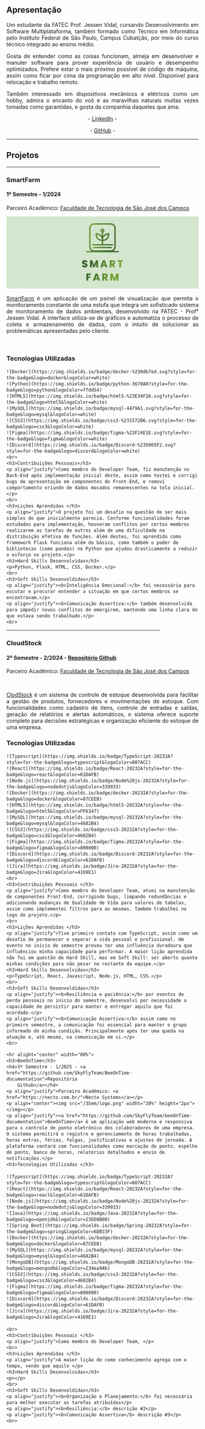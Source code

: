 <div class="apresentacao">
<h2>Apresentação</h2>
<p align="justify">Um estudante da FATEC Prof. Jessen Vidal, cursando Desenvolvimento em Software Multiplataforma, também formado como Técnico em Informática pelo Instituto Federal de São Paulo, Campus Cubatção, por meio do curso técnico integrado ao ensino médio. </p>
<p align="justify">Gosta de entender como as coisas funcionam, almeja em desenvolver e manuter software para prover experiência de usuário e desempenho optimizados. Prefere estar o mais próximo possível de código de máquina, assim como ficar por cima da programação em alto nível. Disponível para relocação e trabalho remoto.</p>
<p align="justify">Também interessado em dispositivos mecânicos e elétricos como um hobby, admira o encanto do voô e as maravilhas naturais muitas vezes tomadas como garantidas, e gosta da companhia daqueles que ama. </p>
<p align="center">- <a href="https://www.linkedin.com/in/ajperes/">LinkedIn</a> -</p>
<p align="center">- <a href="https://github.com/ajperes">GitHub</a> -</p>
</div>
<hr>

<div class="projetos">
  <h2>Projetos</h2>


  <div class="semestre1">
    <hr alight="center" width="80%">
    <h3>SmartFarm</h3>
    <h4>1º Semestre - 1/2024 </h4>
    <p align="justify">Parceiro Acadêmico: <a href="https://sjc.fatec.sp.gov.br/">Faculdade de Tecnologia de
        São José dos Campos</a></p>
    <p align="center"><img src="/1Sem/logo.png" widht="20%"></img></p>
    <p align="justify"><a href="https://github.com/SkyFlyTeam/SmartFarm">SmartFarm</a> é um aplicação de um painel de visualização que permita o monitoramento constante de uma estufa que integra um sofisticado sistema de monitoramento de dados ambientais, desenvolvido na FATEC - Prof° Jessen Vidal. A interface utiliza-se de gráficos e automatiza o processo de coleta e armazenamento de dados, com o intuito de solucionar as problemáticas apresentadas pelo cliente.</p>
    <br>
    <h3>Tecnologias Utilizadas</h3>

    ![Docker](https://img.shields.io/badge/docker-%230db7ed.svg?style=for-the-badge&logo=docker&logoColor=white)
    ![Python](https://img.shields.io/badge/python-3670A0?style=for-the-badge&logo=python&logoColor=ffdd54)
    ![HTML5](https://img.shields.io/badge/html5-%23E34F26.svg?style=for-the-badge&logo=html5&logoColor=white)
    ![MySQL](https://img.shields.io/badge/mysql-4479A1.svg?style=for-the-badge&logo=mysql&logoColor=white)
    ![CSS3](https://img.shields.io/badge/css3-%231572B6.svg?style=for-the-badge&logo=css3&logoColor=white)
    ![Figma](https://img.shields.io/badge/figma-%23F24E1E.svg?style=for-the-badge&logo=figma&logoColor=white)
    ![Discord](https://img.shields.io/badge/Discord-%235865F2.svg?style=for-the-badge&logo=discord&logoColor=white)
    <br>
    <h3>Contribuições Pessoais</h3>
    <p align="justify">Como membro do Developer Team, fiz manutenção no Back-End após implementação inicial deste, assim como testei e corrigi bugs de apresentação em componentes do Front-End, e removi comportamento oriundo de dados mocados remanescentes na tela inicial.</p>
    <br>
    <h3>Lições Aprendidas </h3>
    <p align="justify">O projeto foi um desafio na questão de ser mais simples do que inicialmente parecia. Conforme funcionalidades foram estudadas para implementação, houveram conflitos por certos membros realizarem as tarefas de outros além de uma dificuldade na distribuição efetiva de funções. Além destes, foi aprendido como framework Flask funciona além do básico, como também o poder de bibliotecas (como pandas) no Python que ajudou drasticamente a reduzir o esforço no projeto.</p>
    <h3>Hard Skills Desenvolvidas</h3>
    <p>Python, Flask, HTML, CSS, Docker.</p>
    <br>
    <h3>Soft Skills Desenvoldidas</h3>
    <p align="justify"><b>Inteligência Emocional:</b> foi necessária para escutar e procurar entender a situação em que certos membros se encontravam.</p>
    <p align="justify"><b>Comunicação Assertiva:</b> também desenvolvida para impedir novos conflitos de emergirem, mantendo uma linha clara do que estava sendo trabalhado.</p>
    <br>
  </div>


  <div class="semestre2">
    <hr alight="center" width="80%">
    <h3>CloudStock</h3>
    <h4>2º Semestre - 2/2024 - <a href="https://github.com/SkyFlyTeam/cloudStock">Repositório Github</a></h4>
    <p align="justify">Parceiro Acadêmico: <a href="https://sjc.fatec.sp.gov.br/">Faculdade de Tecnologia de
        São José dos Campos</a></p>
    <p align="center"><img src="/2Sem/logo.png" widht="20%" height="2px"></img></p>
    <p align="justify"><a href="https://github.com/SkyFlyTeam/cloudStock">ClodStock</a> é um sistema de controle de estoque desenvolvida para facilitar a gestão de produtos, fornecedores e movimentações de estoque. Com funcionalidades como cadastro de itens, controle de entradas e saídas, geração de relatórios e alertas automáticos, o sistema oferece suporte completo para decisões estratégicas e organização eficiente do estoque de uma empresa.</p>
    <h3>Tecnologias Utilizadas </h3>

    ![Typescript](https://img.shields.io/badge/TypeScript-20232A?style=for-the-badge&logo=typescript&logoColor=007ACC)
    ![React](https://img.shields.io/badge/React-20232A?style=for-the-badge&logo=react&logoColor=61DAFB)
    ![Node.js](https://img.shields.io/badge/Node%20js-20232A?style=for-the-badge&logo=nodedotjs&logoColor=339933)
    ![Docker](https://img.shields.io/badge/docker-20232A?style=for-the-badge&logo=docker&logoColor=87CEEB)
    ![HTML5](https://img.shields.io/badge/html5-20232A?style=for-the-badge&logo=html5&logoColor=FF6347)
    ![MySQL](https://img.shields.io/badge/mysql-20232A?style=for-the-badge&logo=mysql&logoColor=4682B4)
    ![CSS3](https://img.shields.io/badge/css3-20232A?style=for-the-badge&logo=css3&logoColor=4682B4)
    ![Figma](https://img.shields.io/badge/figma-20232A?style=for-the-badge&logo=figma&logoColor=800000)
    ![Discord](https://img.shields.io/badge/Discord-20232A?style=for-the-badge&logo=discord&logoColor=61DAFB)
    ![Jira](https://img.shields.io/badge/Jira-20232A?style=for-the-badge&logo=Jira&logoColor=4169E1)
    <br>
    <h3>Contribuições Pessoais </h3>
    <p align="justify">Como membro do Developer Team, atuei na manutenção de componentes Front-End, corrigindo bugs, limpando redundâncias e adicionando mudanças de Qualidade de Vida para valores de tabelas, assim como implementei filtros para as mesmas. Também trabalhei no logo do projeto.</p>
    <br>
    <h3>Lições Aprendidas </h3>
    <p align="justify">Tive primeiro contato com TypeScript, assim como um desafio de permanecer e separar a vida pessoal e profissional. Um evento no início do semestre provou ter uma influência duradoura que influênciou minha capacidade para performar. A maior lição aprendida não foi em questão de Hard Skill, mas em Soft Skill: ser aberto quanto minhas condições para não pesar no restante da equipe.</p>
    <h3>Hard Skills Desenvolvidas</h3>
    <p>TypeScript, React, Javascript, Node.js, HTML, CSS.</p>
    <br>
    <h3>Soft Skills Desenvoldidas</h3>
    <p align="justify"><b>Resiliência e paciência:</b> por eventos de perda pessoais no inicio do semestre, desenvolvi por necessidade a capacidade de persistir para manter e entregar aquilo que foi acordado.</p>
    <p align="justify"><b>Comunicação Assertiva:</b> assim como no primeiro semestre, a comunicação foi essencial para manter o grupo informado de minha condição. Principalmente após ter uma queda na atuação e, até mesmo, na comunicação em si.</p>
    <br>
  </div>


  </div>

    <hr alight="center" width="80%">
    <h3>BeeOnTime</h3>
    <h4>3º Semestre - 1/2025 - <a href="https://github.com/SkyFlyTeam/BeeOnTime-documentation">Repositório
        Github</a></h4>
    <p align="justify">Parceiro Acadêmico: <a href="https://necto.com.br/">Necto Systems</a></p>
    <p align="center"><img src="/3Sem/logo.png" widht="20%" height="2px"></img></p>
    <p align="justify"><a href="https://github.com/SkyFlyTeam/beeOnTime-documentation">BeeOnTime</a> é um aplicação web moderna e responsiva para o controle de ponto eletrônico dos colaboradores de uma empresa. O sistema permitirá o registro e gerenciamento de horas trabalhadas, horas extras, férias, folgas, justificativas e ajustes de jornada. A plataforma contará com funcionalidades como marcação de ponto, espelho de ponto, banco de horas, relatórios detalhados e envio de notificações.</p>
    <h3>Tecnologias Utilizadas </h3>

    ![Typescript](https://img.shields.io/badge/TypeScript-20232A?style=for-the-badge&logo=typescript&logoColor=007ACC)
    ![React](https://img.shields.io/badge/React-20232A?style=for-the-badge&logo=react&logoColor=61DAFB)
    ![Node.js](https://img.shields.io/badge/Node%20js-20232A?style=for-the-badge&logo=nodedotjs&logoColor=339933)
    ![Java](https://img.shields.io/badge/Java-20232A?style=for-the-badge&logo=openjdk&logoColor=23ED8B00)
    ![Spring Boot](https://img.shields.io/badge/Spring-20232A?style=for-the-badge&logo=spring&logoColor=6DB33F)
    ![Docker](https://img.shields.io/badge/docker-20232A?style=for-the-badge&logo=docker&logoColor=87CEEB)
    ![MySQL](https://img.shields.io/badge/mysql-20232A?style=for-the-badge&logo=mysql&logoColor=4682B4)
    ![MongoDB](https://img.shields.io/badge/MongoDB-20232A?style=for-the-badge&logo=mongodb&logoColor=234ea94b)
    ![CSS3](https://img.shields.io/badge/css3-20232A?style=for-the-badge&logo=css3&logoColor=4682B4)
    ![Figma](https://img.shields.io/badge/figma-20232A?style=for-the-badge&logo=figma&logoColor=800000)
    ![Discord](https://img.shields.io/badge/Discord-20232A?style=for-the-badge&logo=discord&logoColor=61DAFB)
    ![Jira](https://img.shields.io/badge/Jira-20232A?style=for-the-badge&logo=Jira&logoColor=4169E1)

    <br>
    <h3>Contribuições Pessoais </h3>
    <p align="justify">Como membro do Developer Team, </p>
    <br>
    <h3>Lições Aprendidas </h3>
    <p align="justify">A maior lição de como conhecimento agrega com o tempo, vendo que aquilo </p>
    <h3>Hard Skills Desenvolvidas</h3>
    <p></p>
    <br>
    <h3>Soft Skills Desenvoldidas</h3>
    <p align="justify"><b>Organização e Planejamento:</b> foi necessária para melhor executar as tarefas atribuídas</p>
    <p align="justify"><b>Resiliência:</b> descrição #2</p>
    <p align="justify"><b>Comunicação Assertiva</b> descrição #3</p>
    <br>
